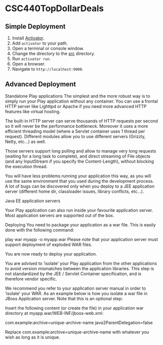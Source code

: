 # CSC440TopDollarDeals

## Simple Deployment
1. Install [Activator](https://typesafe.com/get-started).
2. Add `activator` to your path.
3. Open a terminal or console window.
4. Change the directory to the [src](src) directory.
5. Run `activator run`.
6. Open a browser.
7. Navigate to `http://localhost:9000`.

## Advanced Deployment
Standalone Play applications
The simplest and the more robust way is to simply run your Play application without any container. You can use a frontal HTTP server like Lighttpd or Apache if you need more advanced HTTP features like virtual hosting.

The built-in HTTP server can serve thousands of HTTP requests per second so it will never be the performance bottleneck. Moreover it uses a more efficient threading model (where a Servlet container uses 1 thread per request). Different modules allow you to use different servers (Grizzly, Netty, etc...) as well.

Those servers support long polling and allow to manage very long requests (waiting for a long task to complete), and direct streaming of File objects (and any InputStream if you specify the Content-Length), without blocking the execution thread.

You will have less problems running your application this way, as you will use the same environment that you used during the development process. A lot of bugs can be discovered only when you deploy to a JEE application server (different home dir, classloader issues, library conflicts, etc...).


Java EE application servers

Your Play application can also run inside your favourite application server. Most application servers are supported out of the box.

Deploying
You need to package your application as a war file. This is easily done with the following command:

play war myapp -o myapp.war
Please note that your application server must support deployment of exploded WAR files.

You are now ready to deploy your application.

You are advised to ‘isolate’ your Play application from the other applications to avoid version mismatches between the application libraries. This step is not standardized by the JEE / Servlet Container specification, and is therefore vendor specific.

We recommend you refer to your application server manual in order to ‘isolate’ your WAR. As an example below is how you isolate a war file in JBoss Application server. Note that this is an optional step:

Insert the following content (or create the file) in your application war directory at myapp.war/WEB-INF/jboss-web.xml:

<jboss-web>
 <class-loading java2classloadingcompliance="false">
 <loader-repository>
 com.example:archive=unique-archive-name
 <loader-repository-config>java2ParentDelegation=false</loader-repository-config>
 </loader-repository>
</class-loading>
</jboss-web>

Replace com.example:archive=unique-archive-name with whatever you wish as long as it is unique.
